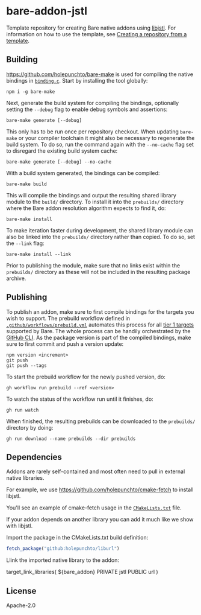 # bare-addon-jstl

Template repository for creating Bare native addons using [libjstl](https://github.com/holepunchto/libjstl). For information on how to use the template, see [Creating a repository from a template](https://docs.github.com/en/repositories/creating-and-managing-repositories/creating-a-repository-from-a-template).

## Building

<https://github.com/holepunchto/bare-make> is used for compiling the native bindings in [`binding.c`](binding.c). Start by installing the tool globally:

```console
npm i -g bare-make
```

Next, generate the build system for compiling the bindings, optionally setting the `--debug` flag to enable debug symbols and assertions:

```console
bare-make generate [--debug]
```

This only has to be run once per repository checkout. When updating `bare-make` or your compiler toolchain it might also be necessary to regenerate the build system. To do so, run the command again with the `--no-cache` flag set to disregard the existing build system cache:

```console
bare-make generate [--debug] --no-cache
```

With a build system generated, the bindings can be compiled:

```console
bare-make build
```

This will compile the bindings and output the resulting shared library module to the `build/` directory. To install it into the `prebuilds/` directory where the Bare addon resolution algorithm expects to find it, do:

```console
bare-make install
```

To make iteration faster during development, the shared library module can also be linked into the `prebuilds/` directory rather than copied. To do so, set the `--link` flag:

```console
bare-make install --link
```

Prior to publishing the module, make sure that no links exist within the `prebuilds/` directory as these will not be included in the resulting package archive.

## Publishing

To publish an addon, make sure to first compile bindings for the targets you wish to support. The prebuild workflow defined in [`.github/workflows/prebuild.yml`](.github/workflows/prebuild.yml) automates this process for all [tier 1 targets](https://github.com/holepunchto/bare#platform-support) supported by Bare. The whole process can be handily orchestrated by the [GitHub CLI](https://cli.github.com). As the package version is part of the compiled bindings, make sure to first commit and push a version update:

```console
npm version <increment>
git push
git push --tags
```

To start the prebuild workflow for the newly pushed version, do:

```console
gh workflow run prebuild --ref <version>
```

To watch the status of the workflow run until it finishes, do:

```console
gh run watch
```

When finished, the resulting prebuilds can be downloaded to the `prebuilds/` directory by doing:

```console
gh run download --name prebuilds --dir prebuilds
```

## Dependencies

Addons are rarely self-contained and most often need to pull in external native libraries.

For example, we use <https://github.com/holepunchto/cmake-fetch> to install libjstl.

You'll see an example of cmake-fetch usage in the [`CMakeLists.txt`](CMakeLists.txt) file.

If your addon depends on another library you can add it much like we show with libjstl.

Import the package in the CMakeLists.txt build definition:

```cmake
fetch_package("github:holepunchto/liburl")
```

Llink the imported native library to the addon:

target_link_libraries(
  ${bare_addon}
  PRIVATE
    jstl
  PUBLIC
    url
)

## License

Apache-2.0

